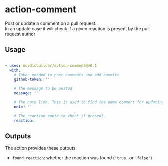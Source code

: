 # action-comment

Post or update a comment on a pull request.<br/>
In an update case it will check if a given reaction is present by the pull request author

## Usage
``` yaml

- uses: nordicbuilder/action-comment@v0.1
  with:
    # Token needed to post comments and add commits
    github-token: ''

    # The message to be posted
    message: ''

    # The note line. This is used to find the same comment for updating
    note: ''

    # The reaction emote to check if present.
    reaction:
```

## Outputs
The action provides these outputs:
* `found_reaction`: whether the reaction was found (`'true'` or `'false'`)
